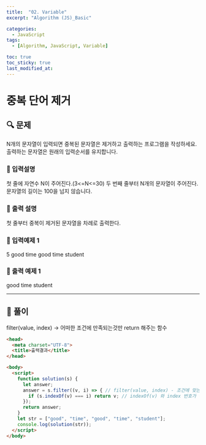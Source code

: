 ```yaml
---
title:  "02. Variable"
excerpt: "Algorithm (JS)_Basic"

categories:
  - JavaScript
tags:
  - [Algorithm, JavaScript, Variable]

toc: true
toc_sticky: true
last_modified_at: 
---
```


# 중복 단어 제거

##  🔍 문제 
N개의 문자열이 입력되면 중복된 문자열은 제거하고 출력하는 프로그램을 작성하세요.
출력하는 문자열은 원래의 입력순서를 유지합니다.

### 🔹 입력설명
첫 줄에 자연수 N이 주어진다.(3<=N<=30)
두 번째 줄부터 N개의 문자열이 주어진다. 문자열의 길이는 100을 넘지 않습니다.

### 🔹 출력 설명
첫 줄부터 중복이 제거된 문자열을 차례로 출력한다.

### 🔹 입력예제 1
5
good
time
good
time
student

### 🔹 출력 예제 1
good
time
student

----

##  📌 풀이
filter(value, index) -> 어떠한 조건에 만족되는것만 return 해주는 함수

```html
<head>
  <meta charset="UTF-8">
  <title>출력결과</title>
</head>

<body>
  <script>
    function solution(s) {
      let answer;
      answer = s.filter((v, i) => { // filter(value, index) - 조건에 맞는것만 return 하는것
        if (s.indexOf(v) === i) return v; // indexOf(v) 와 index 번호가 같은것만 출력함. -> 중복되는것 출력 안됨
      });
      return answer;
    }
    let str = ["good", "time", "good", "time", "student"];
    console.log(solution(str));
  </script>
</body>
```

